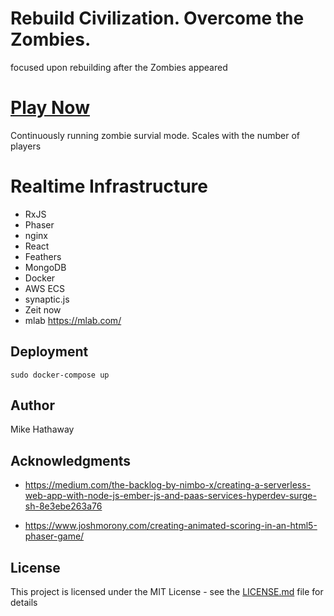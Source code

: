 
# Rebuild Civilization. Overcome the Zombies.

 focused upon rebuilding after the Zombies appeared

# [Play Now](frontend-service-zmxlosghyt.now.sh)

Continuously running zombie survial mode. Scales with the number of players

# Realtime Infrastructure

*  RxJS
*  Phaser
*  nginx
*  React
*  Feathers
*  MongoDB
*  Docker
*  AWS ECS
*  synaptic.js
*  Zeit now
*  mlab https://mlab.com/

## Deployment

```
sudo docker-compose up
```  

## Author

Mike Hathaway

## Acknowledgments

*  https://medium.com/the-backlog-by-nimbo-x/creating-a-serverless-web-app-with-node-js-ember-js-and-paas-services-hyperdev-surge-sh-8e3ebe263a76

* https://www.joshmorony.com/creating-animated-scoring-in-an-html5-phaser-game/

## License

This project is licensed under the MIT License - see the [LICENSE.md](LICENSE.md) file for details
